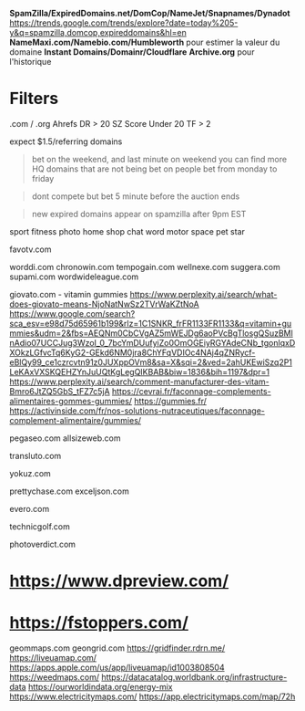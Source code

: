 
**SpamZilla/ExpiredDomains.net/DomCop/NameJet/Snapnames/Dynadot**
https://trends.google.com/trends/explore?date=today%205-y&q=spamzilla,domcop,expireddomains&hl=en
**NameMaxi.com/Namebio.com/Humbleworth** pour estimer la valeur du domaine
**Instant Domains/Domainr/Cloudflare**
**Archive.org** pour l'historique


# Filters
.com / .org
Ahrefs DR > 20
SZ Score Under 20
TF > 2

expect $1.5/referring domains

> bet on the weekend, and last minute
on weekend you can find more HQ domains that are not being bet on
people bet from monday to friday

> dont compete but bet 5 minute before the auction ends

> new expired domains appear on spamzilla after 9pm EST

sport
fitness
photo
home
shop
chat
word
motor
space
pet
star

favotv.com

worddi.com
chronowin.com
tempogain.com
wellnexe.com
suggera.com
supami.com
wordwideleague.com

giovato.com - vitamin gummies
https://www.perplexity.ai/search/what-does-giovato-means-NjoNatNwSz2TVrWaKZtNoA
https://www.google.com/search?sca_esv=e98d75d65961b199&rlz=1C1SNKR_frFR1133FR1133&q=vitamin+gummies&udm=2&fbs=AEQNm0CbCVgAZ5mWEJDg6aoPVcBgTlosgQSuzBMlnAdio07UCCJug3WzoI_0_7bcYmDUufyiZo0OmOGEiyRGYAdeCNb_tgonlqxDXOkzLGfvcTq6KyG2-GEkd6NM0jra8ChYFqVDIOc4NAj4qZNRycf-eBlQy99_ce1czrcvtn91z0JUXppOVm8&sa=X&sqi=2&ved=2ahUKEwiSzq2P1LeKAxVXSKQEHZYnJuUQtKgLegQIKBAB&biw=1836&bih=1197&dpr=1
https://www.perplexity.ai/search/comment-manufacturer-des-vitam-Bmro6JtZQ5GbS_tFZ7c5jA
https://cevrai.fr/faconnage-complements-alimentaires-gommes-gummies/
https://gummies.fr/
https://activinside.com/fr/nos-solutions-nutraceutiques/faconnage-complement-alimentaire/gummies/

pegaseo.com
allsizeweb.com

transluto.com

yokuz.com

prettychase.com
exceljson.com

evero.com

technicgolf.com

photoverdict.com
# https://www.dpreview.com/
# https://fstoppers.com/

geommaps.com
geongrid.com
https://gridfinder.rdrn.me/
https://liveuamap.com/
https://apps.apple.com/us/app/liveuamap/id1003808504
https://weedmaps.com/
https://datacatalog.worldbank.org/infrastructure-data
https://ourworldindata.org/energy-mix
https://www.electricitymaps.com/
https://app.electricitymaps.com/map/72h